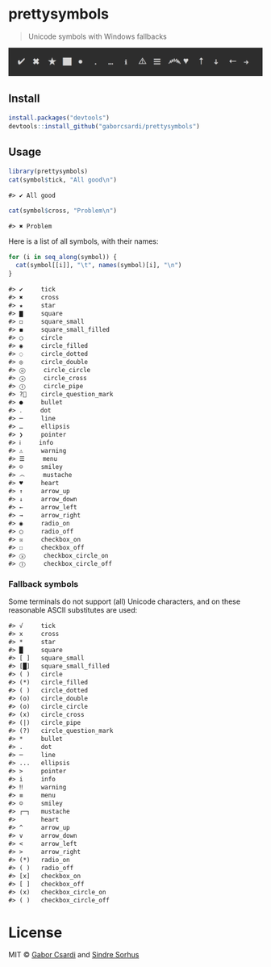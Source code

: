 



# prettysymbols

> Unicode symbols with Windows fallbacks

![](screenshot.png)

## Install


```r
install.packages("devtools")
devtools::install_github("gaborcsardi/prettysymbols")
```

## Usage


```r
library(prettysymbols)
cat(symbol$tick, "All good\n")
```

```
#> ✔ All good
```

```r
cat(symbol$cross, "Problem\n")
```

```
#> ✖ Problem
```

Here is a list of all symbols, with their names:


```r
for (i in seq_along(symbol)) {
  cat(symbol[[i]], "\t", names(symbol)[i], "\n")
}
```

```
#> ✔ 	 tick 
#> ✖ 	 cross 
#> ★ 	 star 
#> ▇ 	 square 
#> ◻ 	 square_small 
#> ◼ 	 square_small_filled 
#> ◯ 	 circle 
#> ◉ 	 circle_filled 
#> ◌ 	 circle_dotted 
#> ◎ 	 circle_double 
#> ⓞ 	 circle_circle 
#> ⓧ 	 circle_cross 
#> Ⓘ 	 circle_pipe 
#> ?⃝ 	 circle_question_mark 
#> ● 	 bullet 
#> ․ 	 dot 
#> ─ 	 line 
#> … 	 ellipsis 
#> ❯ 	 pointer 
#> ℹ 	 info 
#> ⚠ 	 warning 
#> ☰ 	 menu 
#> ☺ 	 smiley 
#> ෴ 	 mustache 
#> ♥ 	 heart 
#> ↑ 	 arrow_up 
#> ↓ 	 arrow_down 
#> ← 	 arrow_left 
#> → 	 arrow_right 
#> ◉ 	 radio_on 
#> ◯ 	 radio_off 
#> ☒ 	 checkbox_on 
#> ☐ 	 checkbox_off 
#> ⓧ 	 checkbox_circle_on 
#> Ⓘ 	 checkbox_circle_off
```

### Fallback symbols

Some terminals do not support (all) Unicode characters, and on these reasonable
ASCII substitutes are used:


```
#> √ 	 tick 
#> x 	 cross 
#> * 	 star 
#> █ 	 square 
#> [ ] 	 square_small 
#> [█] 	 square_small_filled 
#> ( ) 	 circle 
#> (*) 	 circle_filled 
#> ( ) 	 circle_dotted 
#> (o) 	 circle_double 
#> (o) 	 circle_circle 
#> (x) 	 circle_cross 
#> (|) 	 circle_pipe 
#> (?) 	 circle_question_mark 
#> * 	 bullet 
#> . 	 dot 
#> ─ 	 line 
#> ... 	 ellipsis 
#> > 	 pointer 
#> i 	 info 
#> ‼ 	 warning 
#> ≡ 	 menu 
#> ☺ 	 smiley 
#> ┌─┐ 	 mustache 
#>  	 heart 
#> ^ 	 arrow_up 
#> v 	 arrow_down 
#> < 	 arrow_left 
#> > 	 arrow_right 
#> (*) 	 radio_on 
#> ( ) 	 radio_off 
#> [x] 	 checkbox_on 
#> [ ] 	 checkbox_off 
#> (x) 	 checkbox_circle_on 
#> ( ) 	 checkbox_circle_off
```

# License

MIT © [Gabor Csardi](http://gaborcsardi.org) and [Sindre Sorhus](http://sindresorhus.com)
